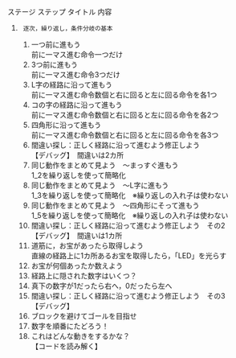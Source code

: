 ステージ	ステップ	タイトル	内容
1.		逐次，繰り返し，条件分岐の基本	
	1.	一つ前に進もう  
     前に一マス進む命令一つだけ
	2.	3つ前に進もう  
     前に一マス進む命令3つだけ
	3.	L字の経路に沿って進もう  
     前に一マス進む命令数個と右に回ると左に回る命令を各1つ
	4.	コの字の経路に沿って進もう  
     前に一マス進む命令数個と右に回ると左に回る命令を各2つ
	5.	四角形に沿って進もう  
     前に一マス進む命令数個と右に回ると左に回る命令を各3つ
	6.	間違い探し：正しく経路に沿って進むよう修正しよう  
     【デバッグ】　間違いは2カ所
	7.	同じ動作をまとめて見よう　〜まっすぐ進もう  
     1_2を繰り返しを使って簡略化
	8.	同じ動作をまとめて見よう　〜L字に進もう  
     1_3を繰り返しを使って簡略化　※繰り返しの入れ子は使わない
	9.	同じ動作をまとめて見よう　〜四角形にそって進もう  
     1_5を繰り返しを使って簡略化　※繰り返しの入れ子は使わない
	10.	間違い探し：正しく経路に沿って進むよう修正しよう　その2  
     【デバッグ】　間違いは1カ所
	11.	道筋に，お宝があったら取得しよう  
     直線の経路上に1カ所あるお宝を取得したら，「LED」を光らす
	12.	お宝が何個あったか数えよう  
	13.	経路上に隠された数字はいくつ？  	
	14.	真下の数字が1だったら右へ，0だったら左へ  	
	15.	間違い探し：正しく経路に沿って進むよう修正しよう　その3  
     【デバッグ】
	16.	ブロックを避けてゴールを目指せ  
	17.	数字を順番にたどろう！  
	18.	これはどんな動きをするかな？  
     【コードを読み解く】
